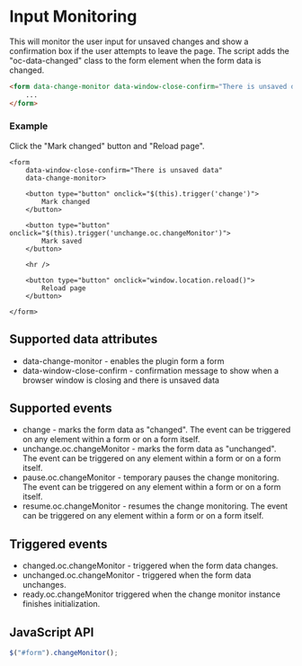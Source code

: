 # Input Monitoring

This will monitor the user input for unsaved changes and show a confirmation box if the user attempts to leave the page. The script adds the "oc-data-changed" class to the form element when the form data is changed.

```html
<form data-change-monitor data-window-close-confirm="There is unsaved data">
    ...
</form>
```

### Example

Click the "Mark changed" button and "Reload page".

    <form
        data-window-close-confirm="There is unsaved data"
        data-change-monitor>

        <button type="button" onclick="$(this).trigger('change')">
            Mark changed
        </button>

        <button type="button" onclick="$(this).trigger('unchange.oc.changeMonitor')">
            Mark saved
        </button>

        <hr />

        <button type="button" onclick="window.location.reload()">
            Reload page
        </button>

    </form>

## Supported data attributes

-   data-change-monitor - enables the plugin form a form
-   data-window-close-confirm - confirmation message to show when a browser window is closing and there is unsaved data

## Supported events

-   change - marks the form data as "changed". The event can be triggered on any element within a form or on a form itself.
-   unchange.oc.changeMonitor - marks the form data as "unchanged". The event can be triggered on any element within a form or on a form itself.
-   pause.oc.changeMonitor - temporary pauses the change monitoring. The event can be triggered on any element within a form or on a form itself.
-   resume.oc.changeMonitor - resumes the change monitoring. The event can be triggered on any element within a form or on a form itself.

## Triggered events

-   changed.oc.changeMonitor - triggered when the form data changes.
-   unchanged.oc.changeMonitor - triggered when the form data unchanges.
-   ready.oc.changeMonitor triggered when the change monitor instance finishes initialization.

## JavaScript API

```js
$("#form").changeMonitor();
```
